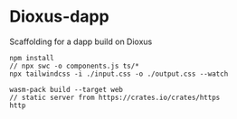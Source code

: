 # Dioxus-dapp

Scaffolding for a dapp build on Dioxus

```
npm install
// npx swc -o components.js ts/*
npx tailwindcss -i ./input.css -o ./output.css --watch

wasm-pack build --target web
// static server from https://crates.io/crates/https
http
```